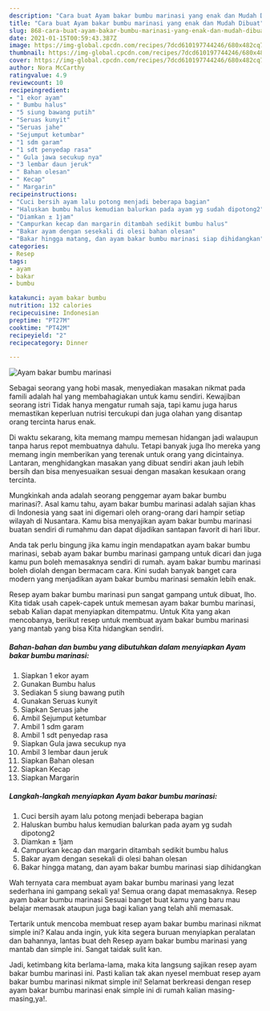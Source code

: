 ```yaml
---
description: "Cara buat Ayam bakar bumbu marinasi yang enak dan Mudah Dibuat"
title: "Cara buat Ayam bakar bumbu marinasi yang enak dan Mudah Dibuat"
slug: 868-cara-buat-ayam-bakar-bumbu-marinasi-yang-enak-dan-mudah-dibuat
date: 2021-01-15T00:59:43.387Z
image: https://img-global.cpcdn.com/recipes/7dcd610197744246/680x482cq70/ayam-bakar-bumbu-marinasi-foto-resep-utama.jpg
thumbnail: https://img-global.cpcdn.com/recipes/7dcd610197744246/680x482cq70/ayam-bakar-bumbu-marinasi-foto-resep-utama.jpg
cover: https://img-global.cpcdn.com/recipes/7dcd610197744246/680x482cq70/ayam-bakar-bumbu-marinasi-foto-resep-utama.jpg
author: Nora McCarthy
ratingvalue: 4.9
reviewcount: 10
recipeingredient:
- "1 ekor ayam"
- " Bumbu halus"
- "5 siung bawang putih"
- "Seruas kunyit"
- "Seruas jahe"
- "Sejumput ketumbar"
- "1 sdm garam"
- "1 sdt penyedap rasa"
- " Gula jawa secukup nya"
- "3 lembar daun jeruk"
- " Bahan olesan"
- " Kecap"
- " Margarin"
recipeinstructions:
- "Cuci bersih ayam lalu potong menjadi beberapa bagian"
- "Haluskan bumbu halus kemudian balurkan pada ayam yg sudah dipotong2"
- "Diamkan ± 1jam"
- "Campurkan kecap dan margarin ditambah sedikit bumbu halus"
- "Bakar ayam dengan sesekali di olesi bahan olesan"
- "Bakar hingga matang, dan ayam bakar bumbu marinasi siap dihidangkan"
categories:
- Resep
tags:
- ayam
- bakar
- bumbu

katakunci: ayam bakar bumbu 
nutrition: 132 calories
recipecuisine: Indonesian
preptime: "PT27M"
cooktime: "PT42M"
recipeyield: "2"
recipecategory: Dinner

---
```



![Ayam bakar bumbu marinasi](https://img-global.cpcdn.com/recipes/7dcd610197744246/680x482cq70/ayam-bakar-bumbu-marinasi-foto-resep-utama.jpg)

Sebagai seorang yang hobi masak, menyediakan masakan nikmat pada famili adalah hal yang membahagiakan untuk kamu sendiri. Kewajiban seorang istri Tidak hanya mengatur rumah saja, tapi kamu juga harus memastikan keperluan nutrisi tercukupi dan juga olahan yang disantap orang tercinta harus enak.

Di waktu  sekarang, kita memang mampu memesan hidangan jadi walaupun tanpa harus repot membuatnya dahulu. Tetapi banyak juga lho mereka yang memang ingin memberikan yang terenak untuk orang yang dicintainya. Lantaran, menghidangkan masakan yang dibuat sendiri akan jauh lebih bersih dan bisa menyesuaikan sesuai dengan masakan kesukaan orang tercinta. 



Mungkinkah anda adalah seorang penggemar ayam bakar bumbu marinasi?. Asal kamu tahu, ayam bakar bumbu marinasi adalah sajian khas di Indonesia yang saat ini digemari oleh orang-orang dari hampir setiap wilayah di Nusantara. Kamu bisa menyajikan ayam bakar bumbu marinasi buatan sendiri di rumahmu dan dapat dijadikan santapan favorit di hari libur.

Anda tak perlu bingung jika kamu ingin mendapatkan ayam bakar bumbu marinasi, sebab ayam bakar bumbu marinasi gampang untuk dicari dan juga kamu pun boleh memasaknya sendiri di rumah. ayam bakar bumbu marinasi boleh diolah dengan bermacam cara. Kini sudah banyak banget cara modern yang menjadikan ayam bakar bumbu marinasi semakin lebih enak.

Resep ayam bakar bumbu marinasi pun sangat gampang untuk dibuat, lho. Kita tidak usah capek-capek untuk memesan ayam bakar bumbu marinasi, sebab Kalian dapat menyiapkan ditempatmu. Untuk Kita yang akan mencobanya, berikut resep untuk membuat ayam bakar bumbu marinasi yang mantab yang bisa Kita hidangkan sendiri.

<!--inarticleads1-->

##### Bahan-bahan dan bumbu yang dibutuhkan dalam menyiapkan Ayam bakar bumbu marinasi:

1. Siapkan 1 ekor ayam
1. Gunakan  Bumbu halus
1. Sediakan 5 siung bawang putih
1. Gunakan Seruas kunyit
1. Siapkan Seruas jahe
1. Ambil Sejumput ketumbar
1. Ambil 1 sdm garam
1. Ambil 1 sdt penyedap rasa
1. Siapkan  Gula jawa secukup nya
1. Ambil 3 lembar daun jeruk
1. Siapkan  Bahan olesan
1. Siapkan  Kecap
1. Siapkan  Margarin




<!--inarticleads2-->

##### Langkah-langkah menyiapkan Ayam bakar bumbu marinasi:

1. Cuci bersih ayam lalu potong menjadi beberapa bagian
1. Haluskan bumbu halus kemudian balurkan pada ayam yg sudah dipotong2
1. Diamkan ± 1jam
1. Campurkan kecap dan margarin ditambah sedikit bumbu halus
1. Bakar ayam dengan sesekali di olesi bahan olesan
1. Bakar hingga matang, dan ayam bakar bumbu marinasi siap dihidangkan




Wah ternyata cara membuat ayam bakar bumbu marinasi yang lezat sederhana ini gampang sekali ya! Semua orang dapat memasaknya. Resep ayam bakar bumbu marinasi Sesuai banget buat kamu yang baru mau belajar memasak ataupun juga bagi kalian yang telah ahli memasak.

Tertarik untuk mencoba membuat resep ayam bakar bumbu marinasi nikmat simple ini? Kalau anda ingin, yuk kita segera buruan menyiapkan peralatan dan bahannya, lantas buat deh Resep ayam bakar bumbu marinasi yang mantab dan simple ini. Sangat taidak sulit kan. 

Jadi, ketimbang kita berlama-lama, maka kita langsung sajikan resep ayam bakar bumbu marinasi ini. Pasti kalian tak akan nyesel membuat resep ayam bakar bumbu marinasi nikmat simple ini! Selamat berkreasi dengan resep ayam bakar bumbu marinasi enak simple ini di rumah kalian masing-masing,ya!.

